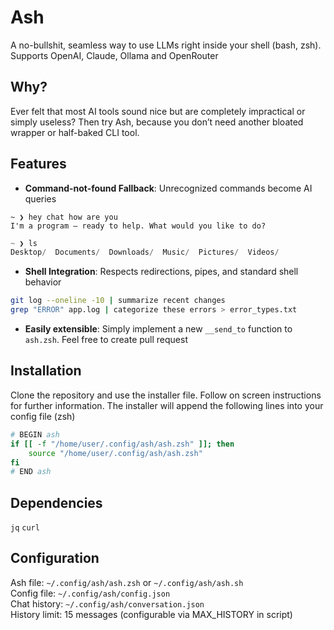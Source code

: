 # Ash
A no-bullshit, seamless way to use LLMs right inside your shell (bash, zsh). Supports OpenAI, Claude, Ollama and OpenRouter

## Why?

Ever felt that most AI tools sound nice but are completely impractical or simply useless? Then try Ash, because you don’t need another bloated wrapper or half-baked CLI tool.

## Features

- **Command-not-found Fallback**: Unrecognized commands become AI queries

```
~ ❯ hey chat how are you
I'm a program — ready to help. What would you like to do?
```
```python
~ ❯ ls
Desktop/  Documents/  Downloads/  Music/  Pictures/  Videos/
```

- **Shell Integration**: Respects redirections, pipes, and standard shell behavior

```sh
git log --oneline -10 | summarize recent changes
grep "ERROR" app.log | categorize these errors > error_types.txt
```

- **Easily extensible**: Simply implement a new `__send_to` function to `ash.zsh`. Feel free to create pull request

## Installation
Clone the repository and use the installer file. Follow on screen instructions for further information. The installer will append the following lines into your config file (zsh)
```zsh
# BEGIN ash
if [[ -f "/home/user/.config/ash/ash.zsh" ]]; then
    source "/home/user/.config/ash/ash.zsh"
fi
# END ash
```

## Dependencies
`jq`
`curl`

## Configuration
Ash file: `~/.config/ash/ash.zsh` or `~/.config/ash/ash.sh`<br>
Config file: `~/.config/ash/config.json`<br>
Chat history: `~/.config/ash/conversation.json`<br>
History limit: 15 messages (configurable via MAX_HISTORY in script)<br>
